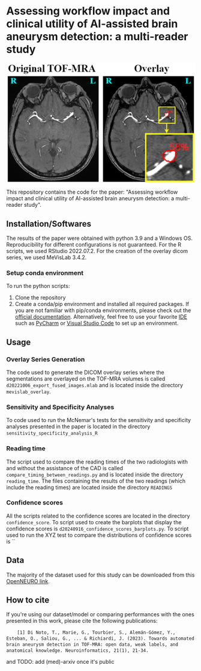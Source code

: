 # Assessing workflow impact and clinical utility of AI-assisted brain aneurysm detection: a multi-reader study
<p float="middle">
  <img src="https://github.com/connectomicslab/AI-Assisted-Aneurysm-Detection/blob/main/images/AI_assisted_scenario.png" width="800"/>
</p>

This repository contains the code for the paper: "Assessing workflow impact and clinical utility of AI-assisted brain
aneurysm detection: a multi-reader study".



## Installation/Softwares
The results of the paper were obtained with python 3.9 and a Windows OS. Reproducibility for different configurations is not guaranteed.
For the R scripts, we used RStudio 2022.07.2. For the creation of the overlay dicom series, we used MeVisLab 3.4.2.

### Setup conda environment
To run the python scripts:
1) Clone the repository
2) Create a conda/pip environment and installed all required packages. If you are not familiar with pip/conda environments, please check out the [official documentation](https://docs.conda.io/projects/conda/en/latest/user-guide/tasks/manage-environments.html).
Alternatively, feel free to use your favorite [IDE](https://en.wikipedia.org/wiki/Integrated_development_environment) such as [PyCharm](https://www.jetbrains.com/pycharm/download/#section=linux) or [Visual Studio Code](https://code.visualstudio.com/) to set up an environment.

## Usage
### Overlay Series Generation
The code used to generate the DICOM overlay series where the segmentations are overlayed on the TOF-MRA volumes is 
called `d20221006_export_fused_images.mlab` and is located inside the directory `mevislab_overlay`.
### Sensitivity and Specificity Analyses
To code used to run the McNemar's tests for the sensitivity and specificity analyses presented in the paper is
located in the directory `sensitivity_specificity_analysis_R`
### Reading time
The script used to compare the reading times of the two radiologists with and without the assistance
of the CAD is called `compare_timing_between_readings.py` and is located inside the directory `reading_time`.
The files containing the results of the two readings (which include the reading times) are located inside the directory `READINGS` 
### Confidence scores
All the scripts related to the confidence scores are located in the directory `confidence_score`. 
To script used to create the barplots that display the confidence scores is `d20240916_confidence_scores_barplots.py`.
To script used to run the XYZ test to compare the distributions of confidence scores is ``


## Data
The majority of the dataset used for this study can be downloaded from this [OpenNEURO link](https://openneuro.org/datasets/ds003949).

## How to cite
If you're using our dataset/model or comparing performances with the ones presented in this work, please cite the following publications:

        [1] Di Noto, T., Marie, G., Tourbier, S., Alemán-Gómez, Y., Esteban, O., Saliou, G., ... & Richiardi, J. (2023). Towards automated brain aneurysm detection in TOF-MRA: open data, weak labels, and anatomical knowledge. Neuroinformatics, 21(1), 21-34.

and
        TODO: add (med)-arxiv once it's public
